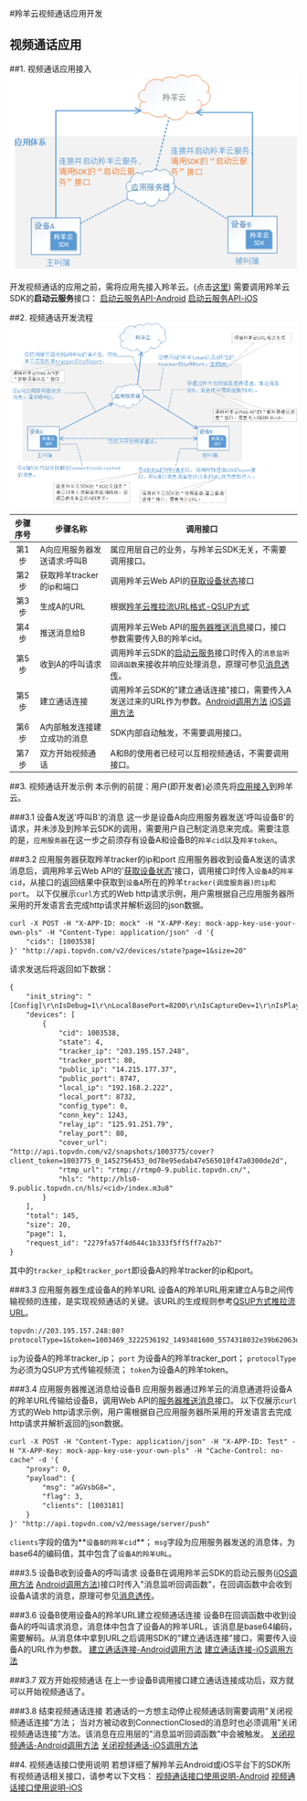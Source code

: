 #羚羊云视频通话应用开发

## 视频通话应用

##1. 视频通话应用接入
![Alt text](./images/appfunc_facetime0.png) 

开发视频通话的应用之前，需将应用先接入羚羊云。(点击[这里](http://doc.topvdn.com/api/index.html#!public-doc/appfunc_joinup.md))
需要调用羚羊云SDK的**启动云服务**接口：
[启动云服务API-Android](http://doc.topvdn.com/api/#!public-doc/SDK-Android/android_api_cloudservice.md#1_%E5%90%AF%E5%8A%A8%E4%BA%91%E6%9C%8D%E5%8A%A1)
[启动云服务API-iOS](http://doc.topvdn.com/api/#!public-doc/SDK-iOS/ios_api_cloudservice.md#1_%E5%90%AF%E5%8A%A8%E4%BA%91%E6%9C%8D%E5%8A%A1)

##2. 视频通话开发流程
![Alt text](./images/appfunc_facetime.png) 

| 步骤序号 | 步骤名称 | 调用接口 |
|:----:| ----    | ----     |
| 第1步   | A向应用服务器发送请求:呼叫B | 属应用层自己的业务，与羚羊云SDK无关，不需要调用接口。 |
| 第2步   | 获取羚羊tracker的ip和端口 | 调用羚羊云Web API的[获取设备状态](http://doc.topvdn.com/api/index.html#!web_api_v2.md#2.1.1_%E6%9F%A5%E8%AF%A2%E8%AE%BE%E5%A4%87%E7%8A%B6%E6%80%81)接口 |
| 第3步 | 生成A的URL | 根据[羚羊云推拉流URL格式-QSUP方式](http://doc.topvdn.com/api/index.html#!public-doc/url_format.md#6_%E6%8E%A8%E6%8B%89%E7%9B%B4%E6%92%AD%E6%B5%81%28QSUP%E6%96%B9%E5%BC%8F%29%E7%A4%BA%E4%BE%8B) |
| 第4步 | 推送消息给B | 调用羚羊云Web API的[服务器推送消息](http://doc.topvdn.com/api/index.html#!web_api_v2.md#2.3.2_%E6%9C%8D%E5%8A%A1%E5%99%A8%E6%8E%A8%E9%80%81%E6%B6%88%E6%81%AF)接口，接口参数需要传入B的羚羊cid。|
| 第5步 | 收到A的呼叫请求 | 调用羚羊云SDK的[启动云服务](http://doc.topvdn.com/api/index.html#!public-doc/SDK-iOS/ios_api.md#2.2_%E5%90%AF%E5%8A%A8%E4%BA%91%E6%9C%8D%E5%8A%A1)接口时传入的`消息监听回调函数`来接收并响应处理消息，原理可参见[消息透传](http://doc.topvdn.com/api/index.html#!public-doc/SDK-iOS/ios_guide.md#5.3_%C2%A0%E6%B6%88%E6%81%AF%E9%80%8F%E4%BC%A0)。 |
| 第5步 | 建立通话连接 | 调用羚羊云SDK的"建立通话连接"接口，需要传入A发送过来的URL作为参数。[Android调用方法](http://doc.topvdn.com/api/index.html#!public-doc/SDK-Android/android_api.md#5.3_%E6%89%93%E5%BC%80%E9%93%BE%E6%8E%A5%E5%B9%B6%E6%8E%A8%E9%80%81%E6%95%B0%E6%8D%AE) [iOS调用方法](http://doc.topvdn.com/api/index.html#!public-doc/SDK-iOS/ios_api.md#5.14_%E5%BB%BA%E7%AB%8B%E9%80%9A%E8%AF%9D%E8%BF%9E%E6%8E%A5) |
| 第6步 | A内部触发连接建立成功的消息 | SDK内部自动触发，不需要调用接口。 |
| 第7步 | 双方开始视频通话 | A和B的使用者已经可以互相视频通话，不需要调用接口。 |

##3. 视频通话开发示例
本示例的前提：用户(即开发者)必须先将[应用接入](http://doc.topvdn.com/api/index.html#!public-doc/appfunc_joinup.md)到羚羊云。

###3.1 设备A发送'呼叫B'的消息
这一步是设备A向应用服务器发送'呼叫设备B'的请求，并未涉及到羚羊云SDK的调用，需要用户自己制定消息来完成。需要注意的是，`应用服务器`在这一步之前须存有设备A和设备B的`羚羊cid`以及`羚羊token`。

###3.2 应用服务器获取羚羊tracker的ip和port
应用服务器收到设备A发送的请求消息后，调用羚羊云Web API的'[获取设备状态](http://doc.topvdn.com/api/index.html#!web_api_v2.md#2.1.1_%E6%9F%A5%E8%AF%A2%E8%AE%BE%E5%A4%87%E7%8A%B6%E6%80%81)'接口，调用接口时传入`设备A`的`羚羊cid`，从接口的返回结果中获取到`设备A`所在的羚羊`tracker(调度服务器)的ip和port`。
以下仅展示`curl`方式的Web http请求示例，用户需根据自己应用服务器所采用的开发语言去完成http请求并解析返回的json数据。
```
curl -X POST -H "X-APP-ID: mock" -H "X-APP-Key: mock-app-key-use-your-own-pls" -H "Content-Type: application/json" -d '{
    "cids": [1003538]
}' "http://api.topvdn.com/v2/devices/state?page=1&size=20"
```
请求发送后将返回如下数据：
```
{
    "init_string": "[Config]\r\nIsDebug=1\r\nLocalBasePort=8200\r\nIsCaptureDev=1\r\nIsPlayDev=1\r\nUdpSendInterval=2\r\n[Tracker]\r\nCount=3\r\nIP1=121.42.156.148\r\nPort1=80\r\nIP2=182.254.149.39\r\nPort2=80\r\nIP3=203.195.157.248\r\nPort3=80\r\n[LogServer]\r\nCount=1\r\nIP1=223.202.103.147\r\nPort1=80",
    "devices": [
        {
            "cid": 1003538,
            "state": 4,
            "tracker_ip": "203.195.157.248",
            "tracker_port": 80,
            "public_ip": "14.215.177.37",
            "public_port": 8747,
            "local_ip": "192.168.2.222",
            "local_port": 8732,
            "config_type": 0,
            "conn_key": 1243,
            "relay_ip": "125.91.251.79",
            "relay_port": 80,
            "cover_url": "http://api.topvdn.com/v2/snapshots/1003775/cover?client_token=1003775_0_1452756453_0d78e95edab47e565010f47a0300de2d",
            "rtmp_url": "rtmp://rtmp0-9.public.topvdn.cn/",
            "hls": "http://hls0-9.public.topvdn.cn/hls/<cid>/index.m3u8"
        }
    ],
    "total": 145,
    "size": 20,
    "page": 1,
    "request_id": "2279fa57f4d644c1b333f5ff5ff7a2b7"
}
```
其中的`tracker_ip`和`tracker_port`即设备A的羚羊tracker的ip和port。

###3.3 应用服务器生成设备A的羚羊URL
设备A的羚羊URL用来建立A与B之间传输视频的连接，是实现视频通话的关键。该URL的生成规则参考[QSUP方式推拉流URL](http://doc.topvdn.com/api/index.html#!public-doc/url_format.md#6_%E6%8E%A8%E6%8B%89%E7%9B%B4%E6%92%AD%E6%B5%81%28QSUP%E6%96%B9%E5%BC%8F%29%E7%A4%BA%E4%BE%8B)。
```
topvdn://203.195.157.248:80?protocolType=1&token=1003469_3222536192_1493481600_5574318032e39b62063d98e6bff50069
```
`ip`为设备A的羚羊tracker_ip；
`port` 为设备A的羚羊tracker_port；
`protocolType`为必须为QSUP方式传输视频流；
`token`为设备A的羚羊token。

###3.4 应用服务器推送消息给设备B
应用服务器通过羚羊云的消息通道将设备A的羚羊URL传输给设备B，调用Web API的[服务器推送消息](http://doc.topvdn.com/api/index.html#!web_api_v2.md#2.3.2_%E6%9C%8D%E5%8A%A1%E5%99%A8%E6%8E%A8%E9%80%81%E6%B6%88%E6%81%AF)接口。
以下仅展示`curl`方式的Web http请求示例，用户需根据自己应用服务器所采用的开发语言去完成http请求并解析返回的json数据。
```
curl -X POST -H "Content-Type: application/json" -H "X-APP-ID: Test" -H "X-APP-Key: mock-app-key-use-your-own-pls" -H "Cache-Control: no-cache" -d '{
    "proxy": 0,
    "payload": {
        "msg": "aGVsbG8=",
        "flag": 3,
        "clients": [1003181]
    }
}' "http://api.topvdn.com/v2/message/server/push"
```
`clients`字段的值为**`设备B的羚羊cid`**；
`msg`字段为应用服务器发送的消息体，为base64的编码值，其中包含了`设备A的羚羊URL`。

###3.5 设备B收到设备A的呼叫请求
设备B在调用羚羊云SDK的启动云服务([iOS调用方法](http://doc.topvdn.com/api/index.html#!public-doc/SDK-iOS/ios_api.md#2.2_%E5%90%AF%E5%8A%A8%E4%BA%91%E6%9C%8D%E5%8A%A1) [Android调用方法](http://doc.topvdn.com/api/index.html#!public-doc/SDK-Android/android_api.md#2_%E4%BA%91%E6%9C%8D%E5%8A%A1%E6%8E%A5%E5%8F%A3))接口时传入"消息监听回调函数"，在回调函数中会收到设备A请求的消息，原理可参见[消息透传](http://doc.topvdn.com/api/index.html#!public-doc/SDK-iOS/ios_guide.md#5.3_%C2%A0%E6%B6%88%E6%81%AF%E9%80%8F%E4%BC%A0)。

###3.6 设备B使用设备A的羚羊URL建立视频通话连接
设备B在回调函数中收到设备A的呼叫请求消息，消息体中包含了设备A的羚羊URL，该消息是base64编码，需要解码。从消息体中拿到URL之后调用SDK的"建立通话连接"接口，需要传入设备A的URL作为参数。
[建立通话连接-Android调用方法](http://doc.topvdn.com/api/index.html#!public-doc/SDK-Android/android_api.md#5.3_%E6%89%93%E5%BC%80%E9%93%BE%E6%8E%A5%E5%B9%B6%E6%8E%A8%E9%80%81%E6%95%B0%E6%8D%AE)
[建立通话连接-iOS调用方法](http://doc.topvdn.com/api/index.html#!public-doc/SDK-iOS/ios_api.md#5.14_%E5%BB%BA%E7%AB%8B%E9%80%9A%E8%AF%9D%E8%BF%9E%E6%8E%A5)

###3.7 双方开始视频通话
在上一步设备B调用接口建立通话连接成功后，双方就可以开始视频通话了。

###3.8 结束视频通话连接
若通话的一方想主动停止视频通话则需要调用"关闭视频通话连接"方法；
当对方被动收到ConnectionClosed的消息时也必须调用"关闭视频通话连接"方法。该消息在应用层的"消息监听回调函数"中会被触发。
[关闭视频通话-Android调用方法](http://doc.topvdn.com/api/index.html#!public-doc/SDK-Android/android_api.md#5.4_%E6%96%AD%E5%BC%80%E8%BF%9E%E6%8E%A5)
[关闭视频通话-iOS调用方法](http://doc.topvdn.com/api/index.html#!public-doc/SDK-iOS/ios_api.md#5.15_%E5%85%B3%E9%97%AD%E9%80%9A%E8%AF%9D%E8%BF%9E%E6%8E%A5)

##4. 视频通话接口使用说明
若想详细了解羚羊云Android或iOS平台下的SDK所有视频通话相关接口，请参考以下文档：
[视频通话接口使用说明-Android](http://doc.topvdn.com/api/index.html#!public-doc/SDK-Android/android_guide.md#5.6_%C2%A0%E8%A7%86%E9%A2%91%E9%80%9A%E8%AF%9D)
[视频通话接口使用说明-iOS](http://doc.topvdn.com/api/index.html#!public-doc/SDK-iOS/ios_guide.md#5.6_%C2%A0%E8%A7%86%E9%A2%91%E9%80%9A%E8%AF%9D)
